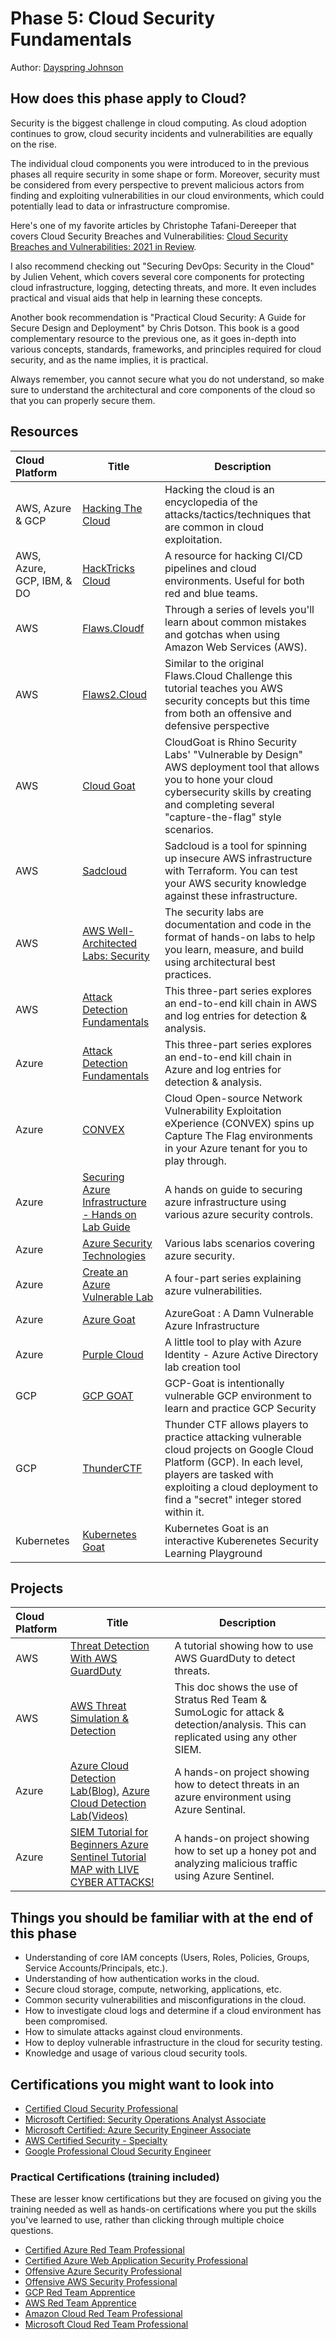 # Phase 5: Cloud Security Fundamentals

Author: [Dayspring Johnson](https://twitter.com/daycyberwox)

## How does this phase apply to Cloud?

Security is the biggest challenge in cloud computing. As cloud adoption continues to grow, cloud security incidents and vulnerabilities are equally on the rise.

The individual cloud components you were introduced to in the previous phases all require security in some shape or form. Moreover, security must be considered from every perspective to prevent malicious actors from finding and exploiting vulnerabilities in our cloud environments, which could potentially lead to data or infrastructure compromise.

Here's one of my favorite articles by Christophe Tafani-Dereeper that covers Cloud Security Breaches and Vulnerabilities: [Cloud Security Breaches and Vulnerabilities: 2021 in Review](https://blog.christophetd.fr/cloud-security-breaches-and-vulnerabilities-2021-in-review/).

I also recommend checking out "Securing DevOps: Security in the Cloud" by Julien Vehent, which covers several core components for protecting cloud infrastructure, logging, detecting threats, and more. It even includes practical and visual aids that help in learning these concepts.

Another book recommendation is "Practical Cloud Security: A Guide for Secure Design and Deployment" by Chris Dotson. This book is a good complementary resource to the previous one, as it goes in-depth into various concepts, standards, frameworks, and principles required for cloud security, and as the name implies, it is practical.

Always remember, you cannot secure what you do not understand, so make sure to understand the architectural and core components of the cloud so that you can properly secure them.

## Resources

| Cloud Platform | Title  | Description  |
|:-------------- | ------ | ------ |
AWS, Azure & GCP | [Hacking The Cloud](https://hackingthe.cloud/)| Hacking the cloud is an encyclopedia of the attacks/tactics/techniques that are common in cloud exploitation. |
AWS, Azure, GCP, IBM, & DO | [HackTricks Cloud](https://cloud.hacktricks.xyz/)| A resource for hacking CI/CD pipelines and cloud environments. Useful for both red and blue teams. |
AWS | [Flaws.Cloudf](http://flaws.cloud/)| Through a series of levels you'll learn about common mistakes and gotchas when using Amazon Web Services (AWS). |
AWS | [Flaws2.Cloud](http://flaws2.cloud/)| Similar to the original Flaws.Cloud Challenge this tutorial teaches you AWS security concepts but this time from both an offensive and defensive perspective |
AWS | [Cloud Goat](https://github.com/RhinoSecurityLabs/cloudgoat)| CloudGoat is Rhino Security Labs' "Vulnerable by Design" AWS deployment tool that allows you to hone your cloud cybersecurity skills by creating and completing several "capture-the-flag" style scenarios. |
AWS | [Sadcloud](https://github.com/nccgroup/sadcloud)| Sadcloud is a tool for spinning up insecure AWS infrastructure with Terraform. You can test your AWS security knowledge against these infrastructure. |
AWS | [AWS Well-Architected Labs: Security](https://www.wellarchitectedlabs.com/security/)| The security labs are documentation and code in the format of hands-on labs to help you learn, measure, and build using architectural best practices. |
AWS | [Attack Detection Fundamentals](https://labs.withsecure.com/publications/attack-detection-fundamentals-2021-aws-lab-1)| This three-part series explores an end-to-end kill chain in AWS and log entries for detection & analysis. |
Azure | [Attack Detection Fundamentals](https://labs.withsecure.com/publications/attack-detection-fundamentals-2021-azure-lab-1)| This three-part series explores an end-to-end kill chain in Azure and log entries for detection & analysis. |
Azure | [CONVEX](https://github.com/Azure/CONVEX)| Cloud Open-source Network Vulnerability Exploitation eXperience (CONVEX) spins up Capture The Flag environments in your Azure tenant for you to play through.  |
Azure | [Securing Azure Infrastructure - Hands on Lab Guide](https://github.com/azurecitadel/azure-security-lab)| A hands on guide to securing azure infrastructure using various azure security controls. |
Azure | [Azure Security Technologies](https://microsoftlearning.github.io/AZ500-AzureSecurityTechnologies/)| Various labs scenarios covering azure security. |
Azure | [Create an Azure Vulnerable Lab](https://0xpwn.wordpress.com/2022/03/05/setting-up-an-azure-pentest-lab-part-1-anonymous-blob-access/)| A four-part series explaining azure vulnerabilities. |
Azure | [Azure Goat](https://github.com/ine-labs/AzureGoat)| AzureGoat : A Damn Vulnerable Azure Infrastructure |
Azure | [Purple Cloud](https://github.com/iknowjason/PurpleCloud)| A little tool to play with Azure Identity - Azure Active Directory lab creation tool |
GCP | [GCP GOAT](https://gcpgoat.joshuajebaraj.com/)| GCP-Goat is intentionally vulnerable GCP environment to learn and practice GCP Security |
GCP | [ThunderCTF](https://thunder-ctf.cloud)| Thunder CTF allows players to practice attacking vulnerable cloud projects on Google Cloud Platform (GCP). In each level, players are tasked with exploiting a cloud deployment to find a "secret" integer stored within it. |
Kubernetes | [Kubernetes Goat](https://madhuakula.com/kubernetes-goat/)| Kubernetes Goat is an interactive Kuberenetes Security Learning Playground |

## Projects

| Cloud Platform | Title  | Description  |
|:-------------- | ------ | ------ |
AWS | [Threat Detection With AWS GuardDuty](https://www.youtube.com/watch?v=lLgqP4cbdWg&t=127s)| A tutorial showing how to use AWS GuardDuty to detect threats. |
AWS | [AWS Threat Simulation & Detection](https://github.com/sbasu7241/AWS-Threat-Simulation-and-Detection/blob/main/aws.credential-access.ec2-get-password-data.md)| This doc shows the use of Stratus Red Team & SumoLogic for attack & detection/analysis. This can replicated using any other SIEM. |
Azure | [Azure Cloud Detection Lab(Blog)](https://cyberwoxacademy.com/azure-cloud-detection-lab-project/), [Azure Cloud Detection Lab(Videos)](https://youtube.com/playlist?list=PLBNtagSCmDWw27ccfeWeiaMcpNIxpGHy4)| A hands-on project showing how to detect threats in an azure environment using Azure Sentinal. |
Azure | [SIEM Tutorial for Beginners Azure Sentinel Tutorial MAP with LIVE CYBER ATTACKS!](https://youtu.be/RoZeVbbZ0o0)| A hands-on project showing how to set up a honey pot and analyzing malicious traffic using Azure Sentinel. |

## Things you should be familiar with at the end of this phase

-   Understanding of core IAM concepts (Users, Roles, Policies, Groups, Service Accounts/Principals, etc.).
-   Understanding of how authentication works in the cloud.
-   Secure cloud storage, compute, networking, applications, etc.
-   Common security vulnerabilities and misconfigurations in the cloud.
-   How to investigate cloud logs and determine if a cloud environment has been compromised.
-   How to simulate attacks against cloud environments.
-   How to deploy vulnerable infrastructure in the cloud for security testing.
-   Knowledge and usage of various cloud security tools.

## Certifications you might want to look into

- [Certified Cloud Security Professional](https://www.isc2.org/Certifications/CCSP)
- [Microsoft Certified: Security Operations Analyst Associate](https://docs.microsoft.com/en-us/learn/certifications/security-operations-analyst/)
- [Microsoft Certified: Azure Security Engineer Associate](https://docs.microsoft.com/en-us/learn/certifications/azure-security-engineer/)
- [AWS Certified Security - Specialty](https://aws.amazon.com/certification/certified-security-specialty/)
- [Google Professional Cloud Security Engineer](https://cloud.google.com/certification/cloud-security-engineer)

### Practical Certifications (training included)

These are lesser know certifications but they are focused on giving you the training needed as well as hands-on certifications where you put the skills you've learned to use, rather than clicking through multiple choice questions.

- [Certified Azure Red Team Professional](https://www.alteredsecurity.com/azureadlab)
- [Certified Azure Web Application Security Professional](https://www.alteredsecurity.com/azureappsec)
- [Offensive Azure Security Professional](https://cloudbreach.io/breachingazure/)
- [Offensive AWS Security Professional](https://cloudbreach.io/breachingaws/)
- [GCP Red Team Apprentice](https://training.hacktricks.xyz/courses/grta)
- [AWS Red Team Apprentice](https://training.hacktricks.xyz/courses/arta)
- [Amazon Cloud Red Team Professional](https://bootcamps.pwnedlabs.io/acrtp-bootcamp)
- [Microsoft Cloud Red Team Professional](https://bootcamps.pwnedlabs.io/mcrtp-bootcamp)
